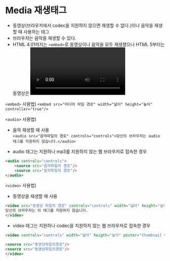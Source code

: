 # Media 재생태그
- 동영상(브라우저에서 codec을 지원하지 않으면 재생할 수 없다.)이나 음악을 재생할 때 사용하는 태그
- 브라우저는 음악을 재생할 수 있다.
- HTML 4.01까지는 `<embed>`로 동영상이나 음악을 모두 재생했으나 HTML 5부터는 동영상은 <video>로 음악은 <audio>로 구분하여 재생한다.

`<embed>` 사용법)
``<embed src="미디어 파일 경로" width="넓이" height="높이" controller="true"/>``

`<audio>` 사용법)
- 음악 재생할 때 사용<br>
``<audio src="음악파일의 경로" controls="controls">당신의 브라우저는 audio 태그를 지원하지 않습니다.</audio>``

- audio 태그는 지원하나 mp3를 지원하지 않는 웹 브라우저로 접속한 경우
```HTML
<audio controls="controls">
	<source src="음악파일의 경로"/>
	<source src="음악파일의 경로"/>
</audio>
```

`<video>` 사용법)
- 동영상을 재생할 때 사용<br>
```HTML
<video src="동영상 파일의 경로" controls="controls" width="넓이" height="높이" poster="thumbnail이미지의 경로">
당신의 브라우저는 이 태그를 지원하지 않습니다.
</video>
```

- video 태그는 지원하나 codec을 지원하지 않는 웹 브라우저로 접속한 경우
```HTML
<video controls="controls" width="넓이" heigth="높이" poster="thumbnail 이미지의 경로">

<source src="동영상파일의경로"/>
<source src="동영상파일의경로"/>
</video>
```